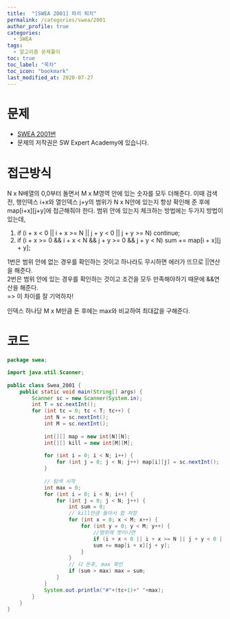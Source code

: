 ```yaml
---
title:  "[SWEA 2001] 파리 퇴치"
permalink: /categories/swea/2001
author_profile: true
categories:
  - SWEA
tags:
  - 알고리즘 문제풀이
toc: true
toc_label: "목차"
toc_icon: "bookmark"
last_modified_at: 2020-07-27
---
```

# 문제
* [SWEA 2001번](https://swexpertacademy.com/main/code/problem/problemDetail.do?contestProbId=AV5PzOCKAigDFAUq)
* 문제의 저작권은 SW Expert Academy에 있습니다.  

# 접근방식 
N x N배열의 0,0부터 돌면서 M x M영역 안에 있는 숫자를 모두 더해준다. 이때 검색 전, 행인덱스 i+x와 열인덱스 j+y의 범위가 N x N안에 있는지 항상 확인해 준 후에 map[i+x][j+y]에 접근해줘야 한다.
범위 안에 있는지 체크하는 방법에는 두가지 방법이 있는데,  
1. if (i + x < 0 || i + x >= N || j + y < 0 || j + y >= N) continue;  
2. if (i + x >= 0 && i + x < N && j + y >= 0 && j + y < N) sum += map[i + x][j + y];

1번은 범위 안에 없는 경우를 확인하는 것이고 하나라도 무시하면 에러가 뜨므로 ||연산을 해준다.  
2번은 범위 안에 있는 경우를 확인하는 것이고 조건을 모두 만족해야하기 때문에 &&연산을 해준다.  
=> 이 차이를 잘 기억하자!

인덱스 하나당 M x M만큼 돈 후에는 max와 비교하여 최대값을 구해준다.  

# 코드
```java
package swea;

import java.util.Scanner;
 
public class Swea_2001 {
    public static void main(String[] args) {
        Scanner sc = new Scanner(System.in);
        int T = sc.nextInt();
        for (int tc = 0; tc < T; tc++) {
            int N = sc.nextInt();
            int M = sc.nextInt();
 
            int[][] map = new int[N][N];
            int[][] kill = new int[M][M];
 
            for (int i = 0; i < N; i++) {
                for (int j = 0; j < N; j++) map[i][j] = sc.nextInt();
            }
 
            // 탐색 시작
            int max = 0;
            for (int i = 0; i < N; i++) {
                for (int j = 0; j < N; j++) {
                    int sum = 0;
                    // kill만큼 돌아서 합 저장
                    for (int x = 0; x < M; x++) {
                        for (int y = 0; y < M; y++) {
                            //범위에 벗어나면
                            if (i + x < 0 || i + x >= N || j + y < 0 || j + y >= N) continue;
                            sum += map[i + x][j + y];
                        }
                    }
                    // 다 돈후, max 확인
                    if (sum > max) max = sum;
                }
            }
            System.out.println("#"+(tc+1)+" "+max);
        }
    }
}
```
